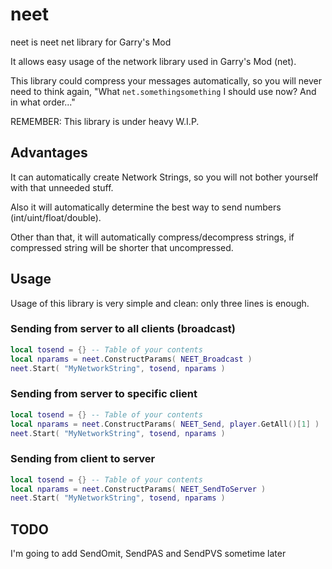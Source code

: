 # neet
neet is neet net library for Garry's Mod

It allows easy usage of the network library used in Garry's Mod (net).

This library could compress your messages automatically, so you will never need to think again, "What `net.somethingsomething` I should use now? And in what order..."

REMEMBER: This library is under heavy W.I.P.

## Advantages
It can automatically create Network Strings, so you will not bother yourself with that unneeded stuff.

Also it will automatically determine the best way to send numbers (int/uint/float/double).

Other than that, it will automatically compress/decompress strings, if compressed string will be shorter that uncompressed.

## Usage
Usage of this library is very simple and clean: only three lines is enough.
### Sending from server to all clients (broadcast)
```lua
local tosend = {} -- Table of your contents
local nparams = neet.ConstructParams( NEET_Broadcast )
neet.Start( "MyNetworkString", tosend, nparams )
```

### Sending from server to specific client
```lua
local tosend = {} -- Table of your contents
local nparams = neet.ConstructParams( NEET_Send, player.GetAll()[1] )
neet.Start( "MyNetworkString", tosend, nparams )
```

### Sending from client to server
```lua
local tosend = {} -- Table of your contents
local nparams = neet.ConstructParams( NEET_SendToServer )
neet.Start( "MyNetworkString", tosend, nparams )
```

## TODO
I'm going to add SendOmit, SendPAS and SendPVS sometime later
